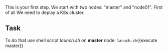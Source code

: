 This is your first step.
We start with two nodes: "master" and "node01".
First of all We need to deplay a K8s cluster.

## Task

To do that use shell script _launch.sh_ on **master** node:
`lanuch.sh`{{execute master}}

